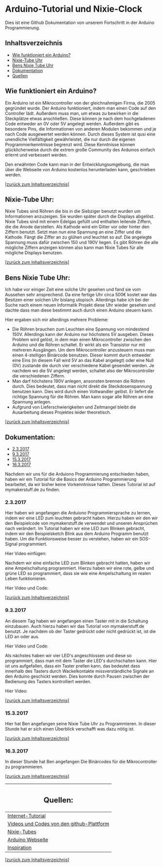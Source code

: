 <h1>
Arduino-Tutorial und Nixie-Clock
</h1>

<p>
Dies ist eine Github Dokumentation von unserem Fortschritt in der Arduino Programmierung.
</p>

<h2>
<a id="Inh"> Inhaltsverzeichnis </a>
</h2>

<ul>
<li><a href="#1."> Wie funktioniert ein Arduino?</a></li>
<li><a href="#2."> Nixie-Tube Uhr</a></li>
<li><a href="#3."> Bens Nixie Tube Uhr</a></li>
<li><a href="#4."> Dokumentation </a></li>
<li><a href="#Quellen"> Quellen</a></li>
</ul>


<h2>
<a id="1.">Wie funktioniert ein Arduino? </a>
</h2>

<p>
Ein Arduino ist ein Mikrocontroller von der gleichnahmigen Firma, die 2005 gegründet wurde.
Der Arduino funktioniert, indem man einen Code auf den Controller lädt. Außerdem muss man, um etwas zu bewirken in die Steckplätze etwas anschließen.
Diese können je nach dem hochgeladenen Code entweder an 0V oder 5V angelegt werden. Außerdem gibt es besondere Pins, die Informationen von anderen Modulen bekommen und je nach Code ausgewertet werden können.
Durch dieses System ist qusi eine unendliche Vielfältigkeit gewährleistet, die nur durch die eigenen Programmierkenntnisse begrenzt wird.
Diese Kenntnisse können glücklicherweise durch die extrem große Community des Arduinos einfach erlernt und verbessert werden.
</p>
<p>
Den erwähnten Code kann man in der Entwicklungsumgebung, die man über die Webseite von Arduino kostenlos herunterladen kann, geschrieben werden.
</p>
<p>
<a href="#Inh"> [zurück zum Inhaltsverzeichnis] </a>
</p>

<h2>
<a id="2."> Nixie-Tube Uhr:</a>
</h2>
<p>
Nixie Tubes sind Röhren die bis in die Siebziger benutzt wurden um Informationen anzuzeigen. Sie wurden später durch die Displays abgelöst.
Nixie Tubes sind mit einem Edelgas gefüllt und enthalten leitende Ziffern, die die Anode darstellen. Als Kathode wird ein Gitter vor oder hinter den Ziffern benutzt.
Setzt man nun eine Spannung an eine Ziffer und die Kathode. Fängt die Ziffer an zu glühen und leuchtet so auf. Die angelegte Spannung muss dafür zwischen 150 und 190V liegen.
Es gibt Röhren die alle mögliche Ziffern anzeigen können also kann man Nixie Tubes für alle mögliche Displays benutzen. 
</p>
<p>
<a href="#Inh"> [zurück zum Inhaltsverzeichnis] </a>
</p>

<h2>
<a id="3.">Bens Nixie Tube Uhr:</a>
</h2>
<p>
Ich habe vor einiger Zeit eine solche Uhr gesehen und fand sie vom Aussehen sehr ansprechend.
Da eine fertige Uhr circa 500€ kostet war das Besitzen einer solchen Uhr bislang utopisch.
Allerdings habe ich bei der Suche nach einem neuen Informatik Projekt diese Uhr wieder gesehen und dachte dass man diese bestimmt auch durch einen Arduino steuern kann.
</p>
<p>
Hier ergaben sich mir allerdings mehrere Probleme:
</p>
<ul>
<li>  
Die Röhren brauchen zum Leuchten eine Spannung von mindestend 150V. Allerdings kann der Arduino nur höchstens 5V ausgeben.
Dieses Problem wird gelöst, in dem man einen Mikrocontroller zwischen den Arduino und die Röhren schaltet. Er wirkt als ein Transistor nur mit mehreren Ausgängen. Um dem Mikrocontroller anzusteuern muss man einen 4-stelligen Binärcode benutzen. Dieser kommt durch entweder eine Eins (in diesem Fall wird 5V an das Kabel angelegt) oder eine Null (0V) zustande die durch vier verschiedene Kabel gesendet werden. Je nachdem wo die 5V angelegt werden, schaltet also der Mikrocontroller die verschiedenen Ziffern. 
</li>
<li>  
Man darf höchstens 190V anlegen, ansonsten brennen die Röhren durch.
Dies bedeutet, dass man nicht direkt die Steckdosenspannung benutzen kann.
Dies wird durch einen Voltwandler gelöst. Er liefert die richtige Spannung für die Röhren. Man kann sogar alle Röhren an eine Spannung anlegen.
</li>
<li>
Aufgrund von Lieferschwierigkeiten und Zeitmangel bleibt die Ausarbeitung dieses Projektes leider theoretisch.
</li>
</ul>
<p>
<a href="#Inh"> [zurück zum Inhaltsverzeichnis] </a>
</p>


<h2>
<a id="4.">Dokumentation:</a>
</h2>

<ul>
<li><a href="#1.."> 2.3.2017</a></li>
<li><a href="#2.."> 9.3.2017</a></li>
<li><a href="#3.."> 15.3.2017</a></li>
<li><a href="#4.."> 16.3.2017</a></li>
</ul>

<p>
Nachdem wir uns für die Arduiono Programmierung entschieden haben, haben wir ein Tutorial für die Basics der Arduino Programmierung bearbeitet, da wir bisher keine Vorkenntnisse hatten.
Dieses Tutorial ist auf mymakerstuff.de zu finden. 
</p>

<h3>
<a id="1..">2.3.2017 </a>
</h3>

<p>
Hier haben wir angefangen die Arduiono Programmiersprache zu lernen, indem wir eine LED zum leuchten gebracht haben.
Hierzu haben wir den wir den Beispielcode von mymakerstuff.de verwendet und unseren Ansprüchen nach verändert. 
Im Tutorial haben wir eine LED zum Blinken gebracht, indem wir den Beispielsketch Blink aus dem Arduino Programm benutzt haben.
Um die Funktionsweise besser zu verstehen, haben wir ein SOS-Signal programmiert. 
</p>
Hier Video einfügen:
<p>
Nachdem wir eine einfache LED zum Blinken gebracht hatten, haben wir eine Ampelschaltung programmiert. 
Hierzu haben wir eine rote, gelbe und grüne LED so programmiert, dass sie wie eine Ampelschaltung im realen Leben funktionieren.
</p>
<p>
Hier Video und Code:
</p>

<p>
<a href="#Inh"> [zurück zum Inhaltsverzeichnis] </a>
</p>

<h3>
<a id="2..">9.3.2017 </a>
</h3>
<p>
An diesem Tag haben wir angefangen einen Taster mit in die Schaltung einzubauen. Auch hierzu haben wir das Tutorial von mymakerstuff.de benutzt.
Je nachdem ob der Taster gedrückt oder nicht gedrückt ist, ist die LED an oder aus. 
</p>
Hier Video und Code:

<p>
Als nächstes haben wir vier LED's angeschlossen und diese so programmiert, dass man mit dem Taster die LED's durchschalten kann. 
Hier ist uns aufgefallen, dass ein Taster prellen kann, das bedeutet dass innerhalb des Tasters durch Wackelkontakte missverständliche Signale an den Arduino geschickt werden.
Dies konnte durch Pausen zwischen der Bedienung des Tasters kontrolliert werden. 
</p>
<p>
Hier Video: 
</p>
<p>
<a href="#Inh"> [zurück zum Inhaltsverzeichnis] </a>
</p>

<h3>
<a id="3..">15.3.2017 </a>
</h3>
<p>
Hier hat Ben angefangen seine Nixie Tube Uhr zu Programmieren. In dieser Stunde hat er sich einen Überblick verschafft was dazu nötig ist.
</p>
<p>
<a href="#Inh"> [zurück zum Inhaltsverzeichnis] </a>
</p>

<h3>
<a id="4..">16.3.2017</a>
</h3>
<p>
In dieser Stunde hat Ben angefangen Die Binärcodes für die Mikrocontroller zu programmieren. 
</p>
<p>
<a href="#Inh"> [zurück zum Inhaltsverzeichnis] </a>
</p>

<table>
<thead>
<tr>
<th>
<h2>
<a id="Quellen"> Quellen:</a>
</h2>
</th>
</tr>
</thead>
<tbody>
<tr>
<td><a href="https://www.mymakerstuff.de">Internet-Tutorial</a></td>
</tr>
<tr>
<td><a href="https://stludio.code.org">Videos und Codes von den github-Plattform</a></td>
</tr>
<tr>
<td><a href="http://www.tube-tester.com/sites/nixie/nixie-tubes.htm">Nixie-Tubes</a></td>
</tr>
<tr>
<td><a href="https://www.arduino.cc">Arduino Webseite</a></td>
</tr>
<tr>
<td><a href="http://willthefuturebeaweso.me">Inspiration</a></td>
</tr>
</tbody>
</table>

<p>
<a href="#Inh"> [zurück zum Inhaltsverzeichnis] </a>
</p>
